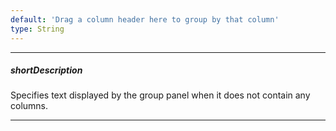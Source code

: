 ```yaml
---
default: 'Drag a column header here to group by that column'
type: String
---
```

---
##### shortDescription
Specifies text displayed by the group panel when it does not contain any columns.

---
